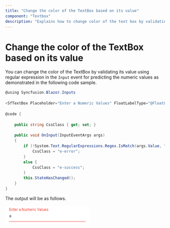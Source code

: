 ```yaml
---
title: "Change the color of the TextBox based on its value"
component: "Textbox"
description: "Explains how to change color of the text box by validating the text box value using a regular expression."
---
```


# Change the color of the TextBox based on its value

You can change the color of the TextBox by validating its value using regular expression in the `Input` event for predicting the numeric values as demonstrated in the following code sample.

```csharp
@using Syncfusion.Blazor.Inputs

<SfTextBox Placeholder="Enter a Numeric Values" FloatLabelType="@FloatLabelType.Auto" Input="OnInput" CssClass="@CssClass"></SfTextBox>

@code {

    public string CssClass { get; set; }

    public void OnInput(InputEventArgs args)
    {
        if (!System.Text.RegularExpressions.Regex.IsMatch(args.Value, "^[0-9]*$")){
            CssClass = "e-error";
        }
        else {
            CssClass = "e-success";
        }
        this.StateHasChanged();
    }
}
```

The output will be as follows.

![textbox](../images/validation.png)